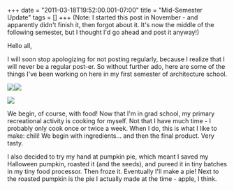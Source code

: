 +++
date = "2011-03-18T19:52:00.001-07:00"
title = "Mid-Semester Update"
tags = []
+++
(Note: I started this post in November - and apparently didn't finish it, then forgot about it.  It's now the middle of the following semester, but I thought I'd go ahead and post it anyway!)

Hello all,

I will soon stop apologizing for not posting regularly, because I realize that I will never be a regular post-er.  So without further ado, here are some of the things I've been working on here in my first semester of architecture school.

<img src="http://1.bp.blogspot.com/-EVStqTYAhVI/TYQWa3SveyI/AAAAAAAAH9M/tghtcX9ojhE/s1600/IMG_5747.JPG"/><img src="http://1.bp.blogspot.com/-TbCEwkXCxNQ/TYQWauq4wiI/AAAAAAAAH9E/HjxmDHoI9ec/s1600/IMG_5754.JPG"/>

<img src="http://1.bp.blogspot.com/-98Vkg_4N4vg/TYQWbIoG5NI/AAAAAAAAH9U/dhTamDH_k0k/s1600/IMG_5942.JPG"/>

We begin, of course, with food!  Now that I'm in grad school, my primary recreational activity is cooking for myself.  Not that I have much time - I probably only cook once or twice a week.  When I do, this is what I like to make: chili!  We begin with ingredients... and then the final product.  Very tasty.

I also decided to try my hand at pumpkin pie, which meant I saved my Halloween pumpkin, roasted it (and the seeds), and pureed it in tiny batches in my tiny food processor.  Then froze it.  Eventually I'll make a pie!  Next to the roasted pumpkin is the pie I actually made at the time - apple, I think.
